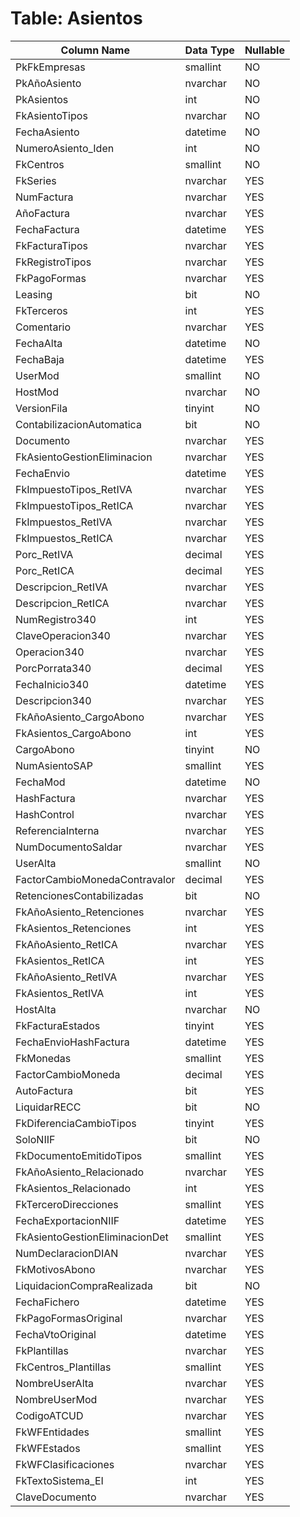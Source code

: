 # Table: Asientos

| Column Name | Data Type | Nullable |
|-------------|-----------|----------|
| PkFkEmpresas | smallint | NO |
| PkAñoAsiento | nvarchar | NO |
| PkAsientos | int | NO |
| FkAsientoTipos | nvarchar | NO |
| FechaAsiento | datetime | NO |
| NumeroAsiento_Iden | int | NO |
| FkCentros | smallint | NO |
| FkSeries | nvarchar | YES |
| NumFactura | nvarchar | YES |
| AñoFactura | nvarchar | YES |
| FechaFactura | datetime | YES |
| FkFacturaTipos | nvarchar | YES |
| FkRegistroTipos | nvarchar | YES |
| FkPagoFormas | nvarchar | YES |
| Leasing | bit | NO |
| FkTerceros | int | YES |
| Comentario | nvarchar | YES |
| FechaAlta | datetime | NO |
| FechaBaja | datetime | YES |
| UserMod | smallint | NO |
| HostMod | nvarchar | NO |
| VersionFila | tinyint | NO |
| ContabilizacionAutomatica | bit | NO |
| Documento | nvarchar | YES |
| FkAsientoGestionEliminacion | nvarchar | YES |
| FechaEnvio | datetime | YES |
| FkImpuestoTipos_RetIVA | nvarchar | YES |
| FkImpuestoTipos_RetICA | nvarchar | YES |
| FkImpuestos_RetIVA | nvarchar | YES |
| FkImpuestos_RetICA | nvarchar | YES |
| Porc_RetIVA | decimal | YES |
| Porc_RetICA | decimal | YES |
| Descripcion_RetIVA | nvarchar | YES |
| Descripcion_RetICA | nvarchar | YES |
| NumRegistro340 | int | YES |
| ClaveOperacion340 | nvarchar | YES |
| Operacion340 | nvarchar | YES |
| PorcPorrata340 | decimal | YES |
| FechaInicio340 | datetime | YES |
| Descripcion340 | nvarchar | YES |
| FkAñoAsiento_CargoAbono | nvarchar | YES |
| FkAsientos_CargoAbono | int | YES |
| CargoAbono | tinyint | NO |
| NumAsientoSAP | smallint | YES |
| FechaMod | datetime | NO |
| HashFactura | nvarchar | YES |
| HashControl | nvarchar | YES |
| ReferenciaInterna | nvarchar | YES |
| NumDocumentoSaldar | nvarchar | YES |
| UserAlta | smallint | NO |
| FactorCambioMonedaContravalor | decimal | YES |
| RetencionesContabilizadas | bit | NO |
| FkAñoAsiento_Retenciones | nvarchar | YES |
| FkAsientos_Retenciones | int | YES |
| FkAñoAsiento_RetICA | nvarchar | YES |
| FkAsientos_RetICA | int | YES |
| FkAñoAsiento_RetIVA | nvarchar | YES |
| FkAsientos_RetIVA | int | YES |
| HostAlta | nvarchar | NO |
| FkFacturaEstados | tinyint | YES |
| FechaEnvioHashFactura | datetime | YES |
| FkMonedas | smallint | YES |
| FactorCambioMoneda | decimal | YES |
| AutoFactura | bit | YES |
| LiquidarRECC | bit | NO |
| FkDiferenciaCambioTipos | tinyint | YES |
| SoloNIIF | bit | NO |
| FkDocumentoEmitidoTipos | smallint | YES |
| FkAñoAsiento_Relacionado | nvarchar | YES |
| FkAsientos_Relacionado | int | YES |
| FkTerceroDirecciones | smallint | YES |
| FechaExportacionNIIF | datetime | YES |
| FkAsientoGestionEliminacionDet | smallint | YES |
| NumDeclaracionDIAN | nvarchar | YES |
| FkMotivosAbono | nvarchar | YES |
| LiquidacionCompraRealizada | bit | NO |
| FechaFichero | datetime | YES |
| FkPagoFormasOriginal | nvarchar | YES |
| FechaVtoOriginal | datetime | YES |
| FkPlantillas | nvarchar | YES |
| FkCentros_Plantillas | smallint | YES |
| NombreUserAlta | nvarchar | YES |
| NombreUserMod | nvarchar | YES |
| CodigoATCUD | nvarchar | YES |
| FkWFEntidades | smallint | YES |
| FkWFEstados | smallint | YES |
| FkWFClasificaciones | nvarchar | YES |
| FkTextoSistema_EI | int | YES |
| ClaveDocumento | nvarchar | YES |
